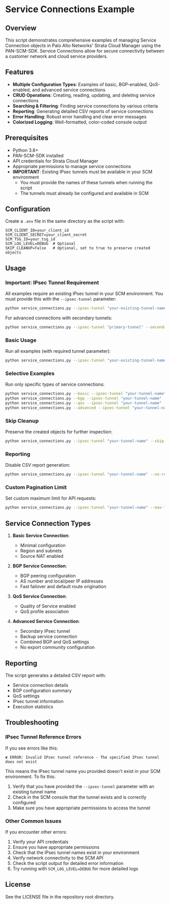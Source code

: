 # Service Connections Example

## Overview

This script demonstrates comprehensive examples of managing Service Connection objects in Palo Alto Networks' Strata Cloud Manager using the PAN-SCM-SDK. Service Connections allow for secure connectivity between a customer network and cloud service providers.

## Features

- **Multiple Configuration Types**: Examples of basic, BGP-enabled, QoS-enabled, and advanced service connections
- **CRUD Operations**: Creating, reading, updating, and deleting service connections
- **Searching & Filtering**: Finding service connections by various criteria
- **Reporting**: Generating detailed CSV reports of service connections
- **Error Handling**: Robust error handling and clear error messages
- **Colorized Logging**: Well-formatted, color-coded console output

## Prerequisites

- Python 3.8+
- PAN-SCM-SDK installed
- API credentials for Strata Cloud Manager
- Appropriate permissions to manage service connections
- **IMPORTANT**: Existing IPsec tunnels must be available in your SCM environment
  - You must provide the names of these tunnels when running the script
  - The tunnels must already be configured and available in SCM

## Configuration

Create a `.env` file in the same directory as the script with:

```
SCM_CLIENT_ID=your_client_id
SCM_CLIENT_SECRET=your_client_secret
SCM_TSG_ID=your_tsg_id
SCM_LOG_LEVEL=DEBUG  # Optional
SKIP_CLEANUP=false   # Optional, set to true to preserve created objects
```

## Usage

### Important: IPsec Tunnel Requirement

All examples require an existing IPsec tunnel in your SCM environment. You must provide this with the `--ipsec-tunnel` parameter:

```bash
python service_connections.py --ipsec-tunnel "your-existing-tunnel-name"
```

For advanced connections with secondary tunnels:

```bash
python service_connections.py --ipsec-tunnel "primary-tunnel" --secondary-tunnel "backup-tunnel"
```

### Basic Usage

Run all examples (with required tunnel parameter):

```bash
python service_connections.py --ipsec-tunnel "your-existing-tunnel-name"
```

### Selective Examples

Run only specific types of service connections:

```bash
python service_connections.py --basic --ipsec-tunnel "your-tunnel-name"      # Only basic service connections
python service_connections.py --bgp --ipsec-tunnel "your-tunnel-name"        # Only BGP service connections
python service_connections.py --qos --ipsec-tunnel "your-tunnel-name"        # Only QoS service connections
python service_connections.py --advanced --ipsec-tunnel "your-tunnel-name"   # Only advanced service connections
```

### Skip Cleanup

Preserve the created objects for further inspection:

```bash
python service_connections.py --ipsec-tunnel "your-tunnel-name" --skip-cleanup
```

### Reporting

Disable CSV report generation:

```bash
python service_connections.py --ipsec-tunnel "your-tunnel-name" --no-report
```

### Custom Pagination Limit

Set custom maximum limit for API requests:

```bash
python service_connections.py --ipsec-tunnel "your-tunnel-name" --max-limit 500
```

## Service Connection Types

1. **Basic Service Connection**:
   - Minimal configuration
   - Region and subnets
   - Source NAT enabled
   
2. **BGP Service Connection**:
   - BGP peering configuration
   - AS number and local/peer IP addresses
   - Fast failover and default route origination

3. **QoS Service Connection**:
   - Quality of Service enabled
   - QoS profile association

4. **Advanced Service Connection**:
   - Secondary IPsec tunnel
   - Backup service connection
   - Combined BGP and QoS settings
   - No export community configuration

## Reporting

The script generates a detailed CSV report with:
- Service connection details
- BGP configuration summary
- QoS settings
- IPsec tunnel information
- Execution statistics

## Troubleshooting

### IPsec Tunnel Reference Errors

If you see errors like this:

```
✘ ERROR: Invalid IPsec tunnel reference - The specified IPsec tunnel does not exist
```

This means the IPsec tunnel name you provided doesn't exist in your SCM environment. To fix this:

1. Verify that you have provided the `--ipsec-tunnel` parameter with an existing tunnel name
2. Check in the SCM console that the tunnel exists and is correctly configured 
3. Make sure you have appropriate permissions to access the tunnel

### Other Common Issues

If you encounter other errors:

1. Verify your API credentials
2. Ensure you have appropriate permissions
3. Check that the IPsec tunnel names exist in your environment
4. Verify network connectivity to the SCM API
5. Check the script output for detailed error information
6. Try running with `SCM_LOG_LEVEL=DEBUG` for more detailed logs

## License

See the LICENSE file in the repository root directory.